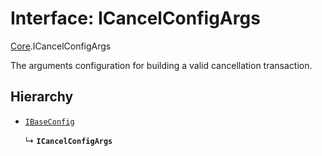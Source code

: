 # Interface: ICancelConfigArgs

[Core](../modules/Core.md).ICancelConfigArgs

The arguments configuration for building a valid cancellation transaction.

## Hierarchy

- [`IBaseConfig`](Core.IBaseConfig.md)

  ↳ **`ICancelConfigArgs`**
